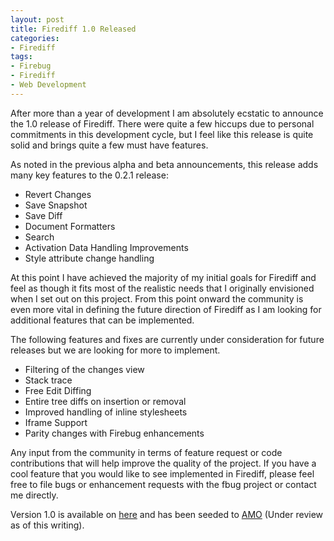 ```yaml
---
layout: post
title: Firediff 1.0 Released
categories:
- Firediff
tags:
- Firebug
- Firediff
- Web Development
---
```


After more than a year of development I am absolutely ecstatic to announce the 1.0 release of Firediff. There were quite a few hiccups due to personal commitments in this development cycle, but I feel like this release is quite solid and brings quite a few must have features.

As noted in the previous alpha and beta announcements, this release adds many key features to the 0.2.1 release:

- Revert Changes
- Save Snapshot
- Save Diff
- Document Formatters
- Search
- Activation Data Handling Improvements
- Style attribute change handling

At this point I have achieved the majority of my initial goals for Firediff and feel as though it fits most of the realistic needs that I originally envisioned when I set out on this project. From this point onward the community is even more vital in defining the future direction of Firediff as I am looking for additional features that can be implemented.

The following features and fixes are currently under consideration for future releases but we are looking for more to implement.

- Filtering of the changes view
- Stack trace
- Free Edit Diffing
- Entire tree diffs on insertion or removal
- Improved handling of inline stylesheets
- Iframe Support
- Parity changes with Firebug enhancements

Any input from the community in terms of feature request or code contributions that will help improve the quality of the project. If you have a cool feature that you would like to see implemented in Firediff, please feel free to file bugs or enhancement requests with the fbug project or contact me directly.

Version 1.0 is available on [here](http://www.incaseofstairs.com/download/firediff/firediff1.0.xpi) and has been seeded to [AMO](https://addons.mozilla.org/en-US/firefox/addon/13179) (Under review as of this writing).
